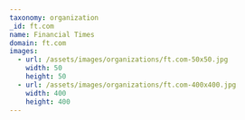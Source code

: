 ```yaml
---
taxonomy: organization
_id: ft.com
name: Financial Times
domain: ft.com
images:
  - url: /assets/images/organizations/ft.com-50x50.jpg
    width: 50
    height: 50
  - url: /assets/images/organizations/ft.com-400x400.jpg
    width: 400
    height: 400
---
```

